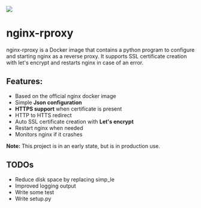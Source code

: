 [![](https://badge.imagelayers.io/trunneml/nginx-rproxy:latest.svg)](https://imagelayers.io/?images=trunneml/nginx-rproxy:latest 'Get your own badge on imagelayers.io')

# nginx-rproxy
nginx-rproxy is a Docker image that contains a python program to configure and starting nginx as a reverse proxy.
It supports SSL certificate creation with let's encrypt and restarts nginx in case of an error.

## Features:

* Based on the official nginx docker image
* Simple **Json configuration**
* **HTTPS support** when certificate is present
* HTTP to HTTS redirect
* Auto SSL certificate creation with **Let's encrypt**
* Restart nginx when needed
* Monitors nginx if it crashes


**Note:** This project is in an early state, but is in production use.

## TODOs

* Reduce disk space by replacing simp_le
* Improved logging output
* Write some test
* Write setup.py
